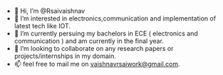 - 👋 Hi, I’m @Rsaivaishnav
- 👀 I’m interested in electronics,communication and implementation of latest tech like IOT.
- 🌱 I’m currently persuing my bachelors in ECE ( electronics and communication ) and am currently in the final year.
- 💞️ I’m looking to collaborate on any research papers or projects/internships in my domain.
- 📫 feel free to mail me on vaishnavrsaiwork@gmail.com.


<!---
Rsaivaishnav/Rsaivaishnav is a ✨ special ✨ repository because its `README.md` (this file) appears on your GitHub profile.
You can click the Preview link to take a look at your changes.
--->
